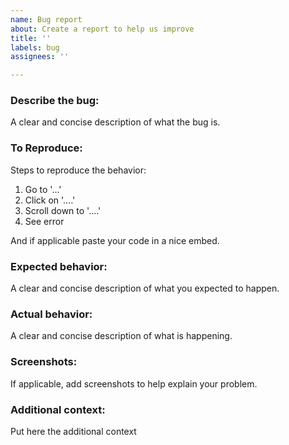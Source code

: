 ```yaml
---
name: Bug report
about: Create a report to help us improve
title: ''
labels: bug
assignees: ''

---
```



### Describe the bug:

A clear and concise description of what the bug is.

### To Reproduce:

Steps to reproduce the behavior:

1. Go to '...'
2. Click on '....'
3. Scroll down to '....'
4. See error

And if applicable paste your code in a nice embed.

### Expected behavior:

A clear and concise description of what you expected to happen.

### Actual behavior:

A clear and concise description of what is happening.

### Screenshots:

If applicable, add screenshots to help explain your problem.


### Additional context:

Put here the additional context